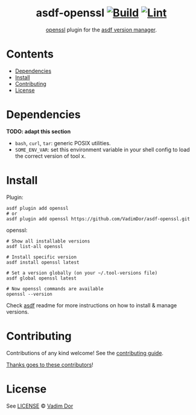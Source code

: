 <div align="center">

# asdf-openssl [![Build](https://github.com/VadimDor/asdf-openssl/actions/workflows/build.yml/badge.svg)](https://github.com/VadimDor/asdf-openssl/actions/workflows/build.yml) [![Lint](https://github.com/VadimDor/asdf-openssl/actions/workflows/lint.yml/badge.svg)](https://github.com/VadimDor/asdf-openssl/actions/workflows/lint.yml)

[openssl](https://github.com/VadimDor/openssl) plugin for the [asdf version manager](https://asdf-vm.com).

</div>

# Contents

- [Dependencies](#dependencies)
- [Install](#install)
- [Contributing](#contributing)
- [License](#license)

# Dependencies

**TODO: adapt this section**

- `bash`, `curl`, `tar`: generic POSIX utilities.
- `SOME_ENV_VAR`: set this environment variable in your shell config to load the correct version of tool x.

# Install

Plugin:

```shell
asdf plugin add openssl
# or
asdf plugin add openssl https://github.com/VadimDor/asdf-openssl.git
```

openssl:

```shell
# Show all installable versions
asdf list-all openssl

# Install specific version
asdf install openssl latest

# Set a version globally (on your ~/.tool-versions file)
asdf global openssl latest

# Now openssl commands are available
openssl --version
```

Check [asdf](https://github.com/asdf-vm/asdf) readme for more instructions on how to
install & manage versions.

# Contributing

Contributions of any kind welcome! See the [contributing guide](contributing.md).

[Thanks goes to these contributors](https://github.com/VadimDor/asdf-openssl/graphs/contributors)!

# License

See [LICENSE](LICENSE) © [Vadim Dor](https://github.com/VadimDor/)
